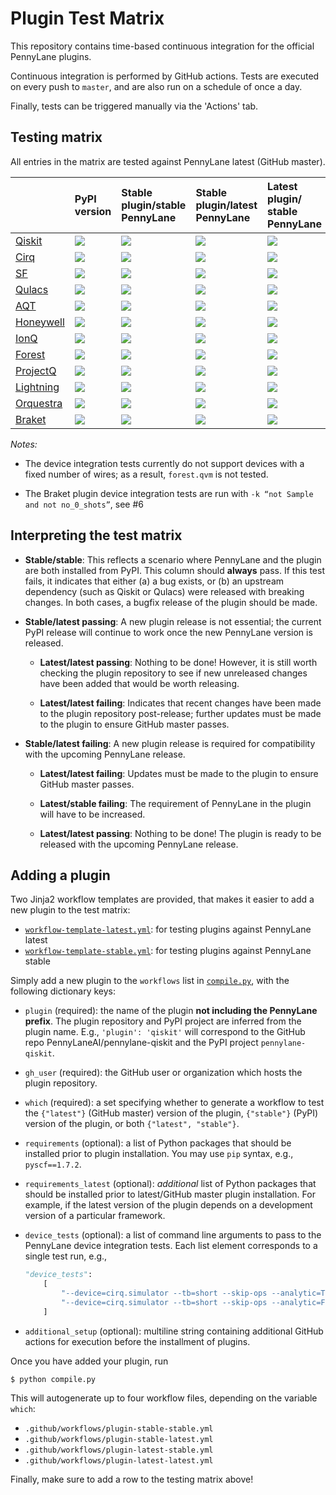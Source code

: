 # Plugin Test Matrix

This repository contains time-based continuous integration for the official PennyLane plugins.

Continuous integration is performed by GitHub actions. Tests are executed on every push to `master`,
and are also run on a schedule of once a day.

Finally, tests can be triggered manually via the 'Actions' tab.

## Testing matrix

All entries in the matrix are tested against PennyLane latest (GitHub master).

|           | PyPI version                                                                                   | Stable plugin/stable PennyLane                                                                                                                                                                                                                          | Stable plugin/latest PennyLane                                                                                                                                                                                                                          | Latest plugin/ stable PennyLane                                                                                                                                                                                                                          | Latest plugin/latest PennyLane                                                                                                                                                                                                                          |
|:----------|:-----------------------------------------------------------------------------------------------|:--------------------------------------------------------------------------------------------------------------------------------------------------------------------------------------------------------------------------------------------------------|:--------------------------------------------------------------------------------------------------------------------------------------------------------------------------------------------------------------------------------------------------------|:--------------------------------------------------------------------------------------------------------------------------------------------------------------------------------------------------------------------------------------------------------|:--------------------------------------------------------------------------------------------------------------------------------------------------------------------------------------------------------------------------------------------------------|
| [Qiskit](https://github.com/PennyLaneAI/pennylane-qiskit)    | ![](https://img.shields.io/pypi/v/pennylane-qiskit?color=green&label=%20&style=flat-square)    | [![](https://img.shields.io/github/workflow/status/PennyLaneAI/plugin-test-matrix/qiskit-stable-stable?label=%20&logo=github&style=flat-square)](https://github.com/PennyLaneAI/plugin-test-matrix/actions?query=workflow%3Aqiskit-stable-stable)       | [![](https://img.shields.io/github/workflow/status/PennyLaneAI/plugin-test-matrix/qiskit-stable-latest?label=%20&logo=github&style=flat-square)](https://github.com/PennyLaneAI/plugin-test-matrix/actions?query=workflow%3Aqiskit-stable-latest)       | [![](https://img.shields.io/github/workflow/status/PennyLaneAI/plugin-test-matrix/qiskit-latest-stable?label=%20&logo=github&style=flat-square)](https://github.com/PennyLaneAI/plugin-test-matrix/actions?query=workflow%3Aqiskit-latest-stable)       | [![](https://img.shields.io/github/workflow/status/PennyLaneAI/plugin-test-matrix/qiskit-latest-latest?label=%20&logo=github&style=flat-square)](https://github.com/PennyLaneAI/plugin-test-matrix/actions?query=workflow%3Aqiskit-latest-latest)       |
| [Cirq](https://github.com/PennyLaneAI/pennylane-cirq)      | ![](https://img.shields.io/pypi/v/pennylane-cirq?color=green&label=%20&style=flat-square)      | [![](https://img.shields.io/github/workflow/status/PennyLaneAI/plugin-test-matrix/cirq-stable-stable?label=%20&logo=github&style=flat-square)](https://github.com/PennyLaneAI/plugin-test-matrix/actions?query=workflow%3Acirq-stable-stable)           | [![](https://img.shields.io/github/workflow/status/PennyLaneAI/plugin-test-matrix/cirq-stable-latest?label=%20&logo=github&style=flat-square)](https://github.com/PennyLaneAI/plugin-test-matrix/actions?query=workflow%3Acirq-stable-latest)           | [![](https://img.shields.io/github/workflow/status/PennyLaneAI/plugin-test-matrix/cirq-latest-stable?label=%20&logo=github&style=flat-square)](https://github.com/PennyLaneAI/plugin-test-matrix/actions?query=workflow%3Acirq-latest-stable)           | [![](https://img.shields.io/github/workflow/status/PennyLaneAI/plugin-test-matrix/cirq-latest-latest?label=%20&logo=github&style=flat-square)](https://github.com/PennyLaneAI/plugin-test-matrix/actions?query=workflow%3Acirq-latest-latest)           |
| [SF](https://github.com/PennyLaneAI/pennylane-sf)        | ![](https://img.shields.io/pypi/v/pennylane-sf?color=green&label=%20&style=flat-square)        | [![](https://img.shields.io/github/workflow/status/PennyLaneAI/plugin-test-matrix/sf-stable-stable?label=%20&logo=github&style=flat-square)](https://github.com/PennyLaneAI/plugin-test-matrix/actions?query=workflow%3Asf-stable-stable)               | [![](https://img.shields.io/github/workflow/status/PennyLaneAI/plugin-test-matrix/sf-stable-latest?label=%20&logo=github&style=flat-square)](https://github.com/PennyLaneAI/plugin-test-matrix/actions?query=workflow%3Asf-stable-latest)               | [![](https://img.shields.io/github/workflow/status/PennyLaneAI/plugin-test-matrix/sf-latest-stable?label=%20&logo=github&style=flat-square)](https://github.com/PennyLaneAI/plugin-test-matrix/actions?query=workflow%3Asf-latest-stable)               | [![](https://img.shields.io/github/workflow/status/PennyLaneAI/plugin-test-matrix/sf-latest-latest?label=%20&logo=github&style=flat-square)](https://github.com/PennyLaneAI/plugin-test-matrix/actions?query=workflow%3Asf-latest-latest)               |
| [Qulacs](https://github.com/PennyLaneAI/pennylane-qulacs)    | ![](https://img.shields.io/pypi/v/pennylane-qulacs?color=green&label=%20&style=flat-square)    | [![](https://img.shields.io/github/workflow/status/PennyLaneAI/plugin-test-matrix/qulacs-stable-stable?label=%20&logo=github&style=flat-square)](https://github.com/PennyLaneAI/plugin-test-matrix/actions?query=workflow%3Aqulacs-stable-stable)       | [![](https://img.shields.io/github/workflow/status/PennyLaneAI/plugin-test-matrix/qulacs-stable-latest?label=%20&logo=github&style=flat-square)](https://github.com/PennyLaneAI/plugin-test-matrix/actions?query=workflow%3Aqulacs-stable-latest)       | [![](https://img.shields.io/github/workflow/status/PennyLaneAI/plugin-test-matrix/qulacs-latest-stable?label=%20&logo=github&style=flat-square)](https://github.com/PennyLaneAI/plugin-test-matrix/actions?query=workflow%3Aqulacs-latest-stable)       | [![](https://img.shields.io/github/workflow/status/PennyLaneAI/plugin-test-matrix/qulacs-latest-latest?label=%20&logo=github&style=flat-square)](https://github.com/PennyLaneAI/plugin-test-matrix/actions?query=workflow%3Aqulacs-latest-latest)       |
| [AQT](https://github.com/PennyLaneAI/pennylane-aqt)       | ![](https://img.shields.io/pypi/v/pennylane-aqt?color=green&label=%20&style=flat-square)       | [![](https://img.shields.io/github/workflow/status/PennyLaneAI/plugin-test-matrix/aqt-stable-stable?label=%20&logo=github&style=flat-square)](https://github.com/PennyLaneAI/plugin-test-matrix/actions?query=workflow%3Aaqt-stable-stable)             | [![](https://img.shields.io/github/workflow/status/PennyLaneAI/plugin-test-matrix/aqt-stable-latest?label=%20&logo=github&style=flat-square)](https://github.com/PennyLaneAI/plugin-test-matrix/actions?query=workflow%3Aaqt-stable-latest)             | [![](https://img.shields.io/github/workflow/status/PennyLaneAI/plugin-test-matrix/aqt-latest-stable?label=%20&logo=github&style=flat-square)](https://github.com/PennyLaneAI/plugin-test-matrix/actions?query=workflow%3Aaqt-latest-stable)             | [![](https://img.shields.io/github/workflow/status/PennyLaneAI/plugin-test-matrix/aqt-latest-latest?label=%20&logo=github&style=flat-square)](https://github.com/PennyLaneAI/plugin-test-matrix/actions?query=workflow%3Aaqt-latest-latest)             |
| [Honeywell](https://github.com/PennyLaneAI/pennylane-honeywell) | ![](https://img.shields.io/pypi/v/pennylane-honeywell?color=green&label=%20&style=flat-square) | [![](https://img.shields.io/github/workflow/status/PennyLaneAI/plugin-test-matrix/honeywell-stable-stable?label=%20&logo=github&style=flat-square)](https://github.com/PennyLaneAI/plugin-test-matrix/actions?query=workflow%3Ahoneywell-stable-stable) | [![](https://img.shields.io/github/workflow/status/PennyLaneAI/plugin-test-matrix/honeywell-stable-latest?label=%20&logo=github&style=flat-square)](https://github.com/PennyLaneAI/plugin-test-matrix/actions?query=workflow%3Ahoneywell-stable-latest) | [![](https://img.shields.io/github/workflow/status/PennyLaneAI/plugin-test-matrix/honeywell-latest-stable?label=%20&logo=github&style=flat-square)](https://github.com/PennyLaneAI/plugin-test-matrix/actions?query=workflow%3Ahoneywell-latest-stable) | [![](https://img.shields.io/github/workflow/status/PennyLaneAI/plugin-test-matrix/honeywell-latest-latest?label=%20&logo=github&style=flat-square)](https://github.com/PennyLaneAI/plugin-test-matrix/actions?query=workflow%3Ahoneywell-latest-latest) |
| [IonQ](https://github.com/PennyLaneAI/pennylane-ionq) | ![](https://img.shields.io/pypi/v/pennylane-ionq?color=green&label=%20&style=flat-square) | [![](https://img.shields.io/github/workflow/status/PennyLaneAI/plugin-test-matrix/ionq-stable-stable?label=%20&logo=github&style=flat-square)](https://github.com/PennyLaneAI/plugin-test-matrix/actions?query=workflow%3Aionq-stable-stable) | [![](https://img.shields.io/github/workflow/status/PennyLaneAI/plugin-test-matrix/ionq-stable-latest?label=%20&logo=github&style=flat-square)](https://github.com/PennyLaneAI/plugin-test-matrix/actions?query=workflow%3Aionq-stable-latest) | [![](https://img.shields.io/github/workflow/status/PennyLaneAI/plugin-test-matrix/ionq-latest-stable?label=%20&logo=github&style=flat-square)](https://github.com/PennyLaneAI/plugin-test-matrix/actions?query=workflow%3Aionq-latest-stable) | [![](https://img.shields.io/github/workflow/status/PennyLaneAI/plugin-test-matrix/ionq-latest-latest?label=%20&logo=github&style=flat-square)](https://github.com/PennyLaneAI/plugin-test-matrix/actions?query=workflow%3Aionq-latest-latest) |
| [Forest](https://github.com/rigetti/pennylane-forest)    | ![](https://img.shields.io/pypi/v/pennylane-forest?color=green&label=%20&style=flat-square)    | [![](https://img.shields.io/github/workflow/status/PennyLaneAI/plugin-test-matrix/forest-stable-stable?label=%20&logo=github&style=flat-square)](https://github.com/PennyLaneAI/plugin-test-matrix/actions?query=workflow%3Aforest-stable-stable)       | [![](https://img.shields.io/github/workflow/status/PennyLaneAI/plugin-test-matrix/forest-stable-latest?label=%20&logo=github&style=flat-square)](https://github.com/PennyLaneAI/plugin-test-matrix/actions?query=workflow%3Aforest-stable-latest)       | [![](https://img.shields.io/github/workflow/status/PennyLaneAI/plugin-test-matrix/forest-latest-stable?label=%20&logo=github&style=flat-square)](https://github.com/PennyLaneAI/plugin-test-matrix/actions?query=workflow%3Aforest-latest-stable)       | [![](https://img.shields.io/github/workflow/status/PennyLaneAI/plugin-test-matrix/forest-latest-latest?label=%20&logo=github&style=flat-square)](https://github.com/PennyLaneAI/plugin-test-matrix/actions?query=workflow%3Aforest-latest-latest)       |
| [ProjectQ](https://github.com/PennyLaneAI/pennylane-pq)  | ![](https://img.shields.io/pypi/v/pennylane-pq?color=green&label=%20&style=flat-square)        | [![](https://img.shields.io/github/workflow/status/PennyLaneAI/plugin-test-matrix/pq-stable-stable?label=%20&logo=github&style=flat-square)](https://github.com/PennyLaneAI/plugin-test-matrix/actions?query=workflow%3Apq-stable-stable)               | [![](https://img.shields.io/github/workflow/status/PennyLaneAI/plugin-test-matrix/pq-stable-latest?label=%20&logo=github&style=flat-square)](https://github.com/PennyLaneAI/plugin-test-matrix/actions?query=workflow%3Apq-stable-latest)               | [![](https://img.shields.io/github/workflow/status/PennyLaneAI/plugin-test-matrix/pq-latest-stable?label=%20&logo=github&style=flat-square)](https://github.com/PennyLaneAI/plugin-test-matrix/actions?query=workflow%3Apq-latest-stable)               | [![](https://img.shields.io/github/workflow/status/PennyLaneAI/plugin-test-matrix/pq-latest-latest?label=%20&logo=github&style=flat-square)](https://github.com/PennyLaneAI/plugin-test-matrix/actions?query=workflow%3Apq-latest-latest)               |
| [Lightning](https://github.com/PennyLaneAI/pennylane-lightning) | ![](https://img.shields.io/pypi/v/pennylane-lightning?color=green&label=%20&style=flat-square)    | [![](https://img.shields.io/github/workflow/status/PennyLaneAI/plugin-test-matrix/lightning-stable-stable?label=%20&logo=github&style=flat-square)](https://github.com/PennyLaneAI/plugin-test-matrix/actions?query=workflow%3Alightning-stable-stable)       | [![](https://img.shields.io/github/workflow/status/PennyLaneAI/plugin-test-matrix/lightning-stable-latest?label=%20&logo=github&style=flat-square)](https://github.com/PennyLaneAI/plugin-test-matrix/actions?query=workflow%3Alightning-stable-latest)       | [![](https://img.shields.io/github/workflow/status/PennyLaneAI/plugin-test-matrix/lightning-latest-stable?label=%20&logo=github&style=flat-square)](https://github.com/PennyLaneAI/plugin-test-matrix/actions?query=workflow%3Alightning-latest-stable)       | [![](https://img.shields.io/github/workflow/status/PennyLaneAI/plugin-test-matrix/lightning-latest-latest?label=%20&logo=github&style=flat-square)](https://github.com/PennyLaneAI/plugin-test-matrix/actions?query=workflow%3Alightning-latest-latest)       |
| [Orquestra](https://github.com/PennyLaneAI/pennylane-orquestra) | ![](https://img.shields.io/pypi/v/pennylane-orquestra?color=green&label=%20&style=flat-square)    | [![](https://img.shields.io/github/workflow/status/PennyLaneAI/plugin-test-matrix/orquestra-stable-stable?label=%20&logo=github&style=flat-square)](https://github.com/PennyLaneAI/plugin-test-matrix/actions?query=workflow%3Aorquestra-stable-stable)       | [![](https://img.shields.io/github/workflow/status/PennyLaneAI/plugin-test-matrix/orquestra-stable-latest?label=%20&logo=github&style=flat-square)](https://github.com/PennyLaneAI/plugin-test-matrix/actions?query=workflow%3Aorquestra-stable-latest)       | [![](https://img.shields.io/github/workflow/status/PennyLaneAI/plugin-test-matrix/orquestra-latest-stable?label=%20&logo=github&style=flat-square)](https://github.com/PennyLaneAI/plugin-test-matrix/actions?query=workflow%3Aorquestra-latest-stable)       | [![](https://img.shields.io/github/workflow/status/PennyLaneAI/plugin-test-matrix/orquestra-latest-latest?label=%20&logo=github&style=flat-square)](https://github.com/PennyLaneAI/plugin-test-matrix/actions?query=workflow%3Aorquestra-latest-latest)       |
| [Braket](https://github.com/aws/amazon-braket-pennylane-plugin-python) | ![](https://img.shields.io/pypi/v/amazon-braket-pennylane-plugin?color=green&label=%20&style=flat-square)    | [![](https://img.shields.io/github/workflow/status/PennyLaneAI/plugin-test-matrix/braket-stable-stable?label=%20&logo=github&style=flat-square)](https://github.com/PennyLaneAI/plugin-test-matrix/actions?query=workflow%3Abraket-stable-stable)       | [![](https://img.shields.io/github/workflow/status/PennyLaneAI/plugin-test-matrix/braket-stable-latest?label=%20&logo=github&style=flat-square)](https://github.com/PennyLaneAI/plugin-test-matrix/actions?query=workflow%3Abraket-stable-latest)       | [![](https://img.shields.io/github/workflow/status/PennyLaneAI/plugin-test-matrix/braket-latest-stable?label=%20&logo=github&style=flat-square)](https://github.com/PennyLaneAI/plugin-test-matrix/actions?query=workflow%3Abraket-latest-stable)       | [![](https://img.shields.io/github/workflow/status/PennyLaneAI/plugin-test-matrix/braket-latest-latest?label=%20&logo=github&style=flat-square)](https://github.com/PennyLaneAI/plugin-test-matrix/actions?query=workflow%3Abraket-latest-latest)       |

*Notes:*

* The device integration tests currently do not support devices with a fixed
  number of wires; as a result, `forest.qvm` is not tested.
  
* The Braket plugin device integration tests are run with `-k “not Sample and not no_0_shots”`,
  see #6

## Interpreting the test matrix

* **Stable/stable**: This reflects a scenario where PennyLane and the plugin are both installed
  from PyPI. This column should **always** pass. If this test fails, it indicates that either (a) a
  bug exists, or (b) an upstream dependency (such as Qiskit or Qulacs)
  were released with breaking changes. In both cases, a bugfix release of the plugin should be made.

* **Stable/latest passing**: A new plugin release is not essential; the current
  PyPI release will continue to work once the new PennyLane version is released.

  - **Latest/latest passing**: Nothing to be done! However, it is still worth checking the
    plugin repository to see if new unreleased changes have been added that would
    be worth releasing.

  - **Latest/latest failing**: Indicates that recent changes have been made to the plugin repository
    post-release; further updates must be made to the plugin to ensure GitHub master passes.

* **Stable/latest failing**: A new plugin release is required for compatibility
  with the upcoming PennyLane release.

  - **Latest/latest failing**: Updates must be made to the plugin to ensure GitHub
    master passes.

  - **Latest/stable failing**: The requirement of PennyLane in the plugin will
    have to be increased.

  - **Latest/latest passing**: Nothing to be done! The plugin is ready to be released
    with the upcoming PennyLane release.


## Adding a plugin

Two Jinja2 workflow templates are provided, that makes it easier to add a new plugin to the test matrix:

* [`workflow-template-latest.yml`](workflow-template-latest.yml): for testing plugins against PennyLane latest
* [`workflow-template-stable.yml`](workflow-template-stable.yml): for testing plugins against PennyLane stable

Simply add a new plugin to the `workflows` list in [`compile.py`](compile.py), with the following dictionary keys:

* `plugin` (required): the name of the plugin **not including the PennyLane prefix**. The plugin
  repository and PyPI project are inferred from the plugin name. E.g., `'plugin': 'qiskit'` will
  correspond to the GitHub repo PennyLaneAI/pennylane-qiskit and the PyPI project
  `pennylane-qiskit`.

* `gh_user` (required): the GitHub user or organization which hosts the plugin repository.

* `which` (required): a set specifying whether to generate a workflow to test the `{"latest"}`
  (GitHub master) version of the plugin, `{"stable"}` (PyPI) version of the plugin, or both `{"latest", "stable"}`.

* `requirements` (optional): a list of Python packages that should be installed prior to plugin
  installation. You may use `pip` syntax, e.g., `pyscf==1.7.2`.

* `requirements_latest` (optional): *additional* list of Python packages that should be installed prior to
  latest/GitHub master plugin installation. For example, if the latest version of the plugin depends on a
  development version of a particular framework.

* `device_tests` (optional): a list of command line arguments to pass to the PennyLane device
  integration tests. Each list element corresponds to a single test run, e.g.,

  ```python
  "device_tests":
      [
          "--device=cirq.simulator --tb=short --skip-ops --analytic=True",
          "--device=cirq.simulator --tb=short --skip-ops --analytic=False --shots=8000"
      ]
  ```

* `additional_setup` (optional): multiline string containing additional GitHub actions for execution
  before the installment of plugins.

Once you have added your plugin, run

```console
$ python compile.py
```

This will autogenerate up to four workflow files, depending on the variable `which`:

* `.github/workflows/plugin-stable-stable.yml`
* `.github/workflows/plugin-stable-latest.yml`
* `.github/workflows/plugin-latest-stable.yml`
* `.github/workflows/plugin-latest-latest.yml`

Finally, make sure to add a row to the testing matrix above!
